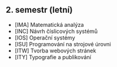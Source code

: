 ## 2. semestr (letní)

- [IMA]	Matematická analýza
- [INC]	Návrh číslicových systémů
- [IOS]	Operační systémy
- [ISU]	Programování na strojové úrovni
- [ITW]	Tvorba webových stránek
- [ITY] Typografie a publikování